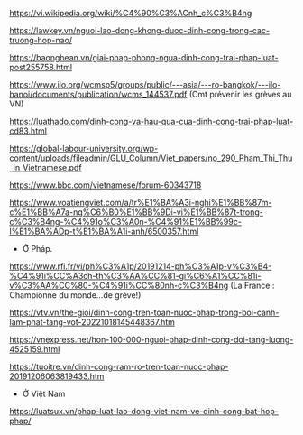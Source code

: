 https://vi.wikipedia.org/wiki/%C4%90%C3%ACnh_c%C3%B4ng

https://lawkey.vn/nguoi-lao-dong-khong-duoc-dinh-cong-trong-cac-truong-hop-nao/

https://baonghean.vn/giai-phap-phong-ngua-dinh-cong-trai-phap-luat-post255758.html

https://www.ilo.org/wcmsp5/groups/public/---asia/---ro-bangkok/---ilo-hanoi/documents/publication/wcms_144537.pdf (Cmt prévenir les grèves au VN)

https://luathado.com/dinh-cong-va-hau-qua-cua-dinh-cong-trai-phap-luat-cd83.html

https://global-labour-university.org/wp-content/uploads/fileadmin/GLU_Column/Viet_papers/no_290_Pham_Thi_Thu_in_Vietnamese.pdf 

https://www.bbc.com/vietnamese/forum-60343718

https://www.voatiengviet.com/a/tr%E1%BA%A3i-nghi%E1%BB%87m-c%E1%BB%A7a-ng%C6%B0%E1%BB%9Di-vi%E1%BB%87t-trong-c%C3%B4ng-%C4%91o%C3%A0n-%C4%91%E1%BB%99c-l%E1%BA%ADp-t%E1%BA%A1i-anh/6500357.html

- Ở Pháp.

https://www.rfi.fr/vi/ph%C3%A1p/20191214-ph%C3%A1p-v%C3%B4-%C4%91i%CC%A3ch-th%C3%AA%CC%81-gi%C6%A1%CC%81i-v%C3%AA%CC%80-%C4%91i%CC%80nh-c%C3%B4ng (La France : Championne du monde…de grève!)

https://vtv.vn/the-gioi/dinh-cong-tren-toan-nuoc-phap-trong-boi-canh-lam-phat-tang-vot-20221018145448367.htm

https://vnexpress.net/hon-100-000-nguoi-phap-dinh-cong-doi-tang-luong-4525159.html

https://tuoitre.vn/dinh-cong-ram-ro-tren-toan-nuoc-phap-20191206063819433.htm

- Ở Việt Nam

https://luatsux.vn/phap-luat-lao-dong-viet-nam-ve-dinh-cong-bat-hop-phap/

